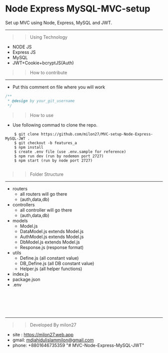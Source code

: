 # Node Express MySQL-MVC-setup

Set up MVC using Node, Express, MySQL and JWT.
___ 

>> Using Technology
 * NODE JS
 * Express JS
 * MySQL
 * JWT+Cookie+bcryptJS(Auth)

>> How to contribute
___
* Put this comment on file where you will work
```javascript
/**
 * @design by your_git_username
 */
```
>> How to use
* Use following commad to clone the repo.

```
    $ git clone https://github.com/milon27/MVC-setup-Node-Express-MySQL-JWT .
    $ git checkout -b features_a
    $ npm install
    $ create .env file (use .env.sample for reference)
    $ npm run dev (run by nodemon port 2727)
    $ npm start (run by node port 2727)
    
```


>> Folder Structure
___
 * routers
    * all routers will go there
    * (auth,data,db)
 * controllers
   * all controller will go there
   * (auth,data,db)
 * models
   * Model.js
   * DataModel.js extends Model.js
   * AuthModel.js extends Model.js
   * DbModel.js extends Model.js
   * Response.js (response format)
 * utils
   * Define.js (all constant value)
   * DB_Define.js (all DB constant value)
   * Helper.js (all helper functions)
 * index.js
 * package.json
 * .env


<br/><br/><br/><br/>
___

>> Developed By milon27
* site : https://milon27.web.app
* gmail: mdjahidulislammilon@gmail.com
* phone: +8801646735359
"# MVC-Node-Express-MySQL-JWT" 

